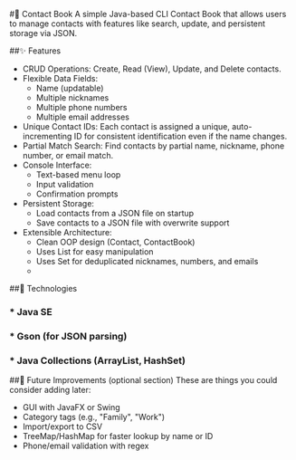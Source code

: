 #📇 Contact Book
A simple Java-based CLI Contact Book that allows users to manage contacts with features like search, update, and persistent storage via JSON.

##✨ Features
 * CRUD Operations: Create, Read (View), Update, and Delete contacts.
 * Flexible Data Fields:
   - Name (updatable)
   - Multiple nicknames
   - Multiple phone numbers
   - Multiple email addresses
 * Unique Contact IDs: Each contact is assigned a unique, auto-incrementing ID for consistent identification even if the name changes.
 * Partial Match Search: Find contacts by partial name, nickname, phone number, or email match.
 * Console Interface:
   - Text-based menu loop
   - Input validation
   - Confirmation prompts
 * Persistent Storage:
   - Load contacts from a JSON file on startup
   - Save contacts to a JSON file with overwrite support
 * Extensible Architecture:
   - Clean OOP design (Contact, ContactBook)
   - Uses List<Contact> for easy manipulation
   - Uses Set<String> for deduplicated nicknames, numbers, and emails
   - 
##🔧 Technologies
### * Java SE
### * Gson (for JSON parsing)
### * Java Collections (ArrayList, HashSet)

##📂 Future Improvements (optional section)
These are things you could consider adding later:
 * GUI with JavaFX or Swing
 * Category tags (e.g., "Family", "Work")
 * Import/export to CSV
 * TreeMap/HashMap for faster lookup by name or ID
 * Phone/email validation with regex

